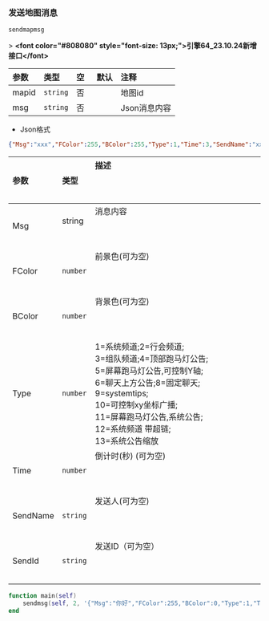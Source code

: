 ### 发送地图消息

`sendmapmsg`

&gt; **&lt;font color="#808080" style="font-size: 13px;"&gt;引擎64_23.10.24新增接口&lt;/font&gt;**

| 参数  | 类型     | 空   | 默认 | 注释         |
| :---- | :------- | :--- | :--- | :----------- |
| mapid | `string` | 否   |      | 地图id       |
| msg   | `string` | 否   |      | Json消息内容 |

- Json格式
```json
{"Msg":"xxx","FColor":255,"BColor":255,"Type":1,"Time":3,"SendName":"xxx","SendId":"123"}
```

| 参数     | 类型     | 描述                                                                                                                                                                                                                              |
| :------- | :------- | :-------------------------------------------------------------------------------------------------------------------------------------------------------------------------------------------------------------------------------- |
| Msg      | string   | 消息内容                                                                                                                                                                                                                          |
| FColor   | `number` | 前景色(可为空)                                                                                                                                                                                                                    |
| BColor   | `number` | 背景色(可为空)                                                                                                                                                                                                                    |
| Type     | `number` | 1=系统频道;2=行会频道;<br />3=组队频道;4=顶部跑马灯公告;<br />5=屏幕跑马灯公告,可控制Y轴;<br />6=聊天上方公告;8=固定聊天;<br />9=systemtips;<br />10=可控制xy坐标广播;<br />11=屏幕跑马灯公告,系统公告;<br />12=系统频道 带超链;<br />13=系统公告缩放 |
| Time     | `number` | 倒计时(秒) (可为空)                                                                                                                                                                                                               |
| SendName | `string` | 发送人(可为空)                                                                                                                                                                                                                    |
| SendId   | `string` | 发送ID（可为空）                                                                                                                                                                                                                  |
```lua
function main(self)
    sendmsg(self, 2, '{"Msg":"你好","FColor":255,"BColor":0,"Type":1,"Time":3,"SendName":"xxx","SendId":"123"}')
end
```

